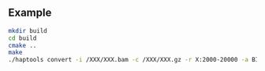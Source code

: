 ## Example

```bash
mkdir build
cd build
cmake ..
make
./haptools convert -i /XXX/XXX.bam -c /XXX/XXX.gz -r X:2000-20000 -a BISMARK -o out.hap
```

